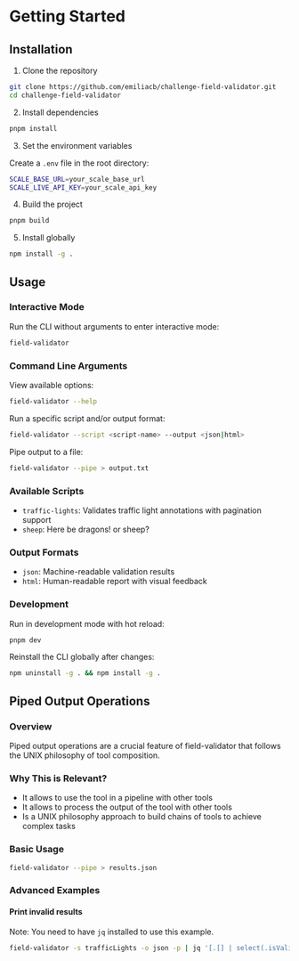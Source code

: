 # Getting Started

## Installation

1. Clone the repository

```bash
git clone https://github.com/emiliacb/challenge-field-validator.git
cd challenge-field-validator
```

2. Install dependencies

```bash
pnpm install
```

3. Set the environment variables

Create a `.env` file in the root directory:

```bash
SCALE_BASE_URL=your_scale_base_url
SCALE_LIVE_API_KEY=your_scale_api_key
```

4. Build the project

```bash
pnpm build
```

5. Install globally

```bash
npm install -g .
```

## Usage

### Interactive Mode

Run the CLI without arguments to enter interactive mode:

```bash
field-validator
```

### Command Line Arguments

View available options:

```bash
field-validator --help
```

Run a specific script and/or output format:

```bash
field-validator --script <script-name> --output <json|html>
```

Pipe output to a file:

```bash
field-validator --pipe > output.txt
```

### Available Scripts

- `traffic-lights`: Validates traffic light annotations with pagination support
- `sheep`: Here be dragons! or sheep?

### Output Formats

- `json`: Machine-readable validation results
- `html`: Human-readable report with visual feedback

### Development

Run in development mode with hot reload:

```bash
pnpm dev
```

Reinstall the CLI globally after changes:

```bash
npm uninstall -g . && npm install -g .
```

## Piped Output Operations

### Overview

Piped output operations are a crucial feature of field-validator that follows the UNIX philosophy of tool composition.

### Why This is Relevant?

- It allows to use the tool in a pipeline with other tools
- It allows to process the output of the tool with other tools
- Is a UNIX philosophy approach to build chains of tools to achieve complex tasks

### Basic Usage

```bash
field-validator --pipe > results.json
```

### Advanced Examples

#### Print invalid results

Note: You need to have `jq` installed to use this example.

```bash
field-validator -s trafficLights -o json -p | jq '[.[] | select(.isValid == false)]'

```
